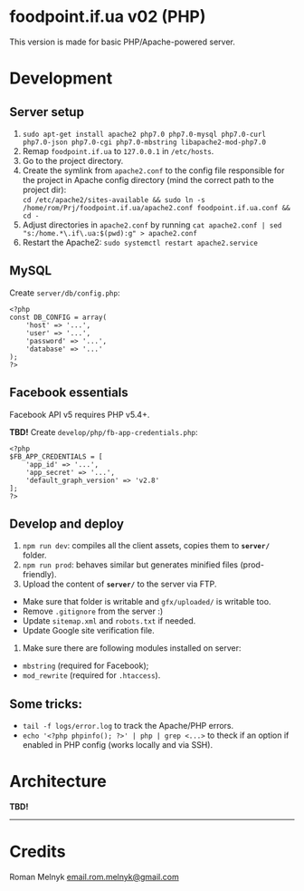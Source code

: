 # foodpoint.if.ua v02 (PHP)
This version is made for basic PHP/Apache-powered server.


# Development


## Server setup
1. `sudo apt-get install apache2 php7.0 php7.0-mysql php7.0-curl php7.0-json php7.0-cgi php7.0-mbstring libapache2-mod-php7.0`
1. Remap `foodpoint.if.ua` to `127.0.0.1` in `/etc/hosts`.
1. Go to the project directory.
1. Create the symlink from `apache2.conf` to the config file responsible for the project in Apache config directory (mind the correct path to the project dir):  
   `cd /etc/apache2/sites-available && sudo ln -s /home/rom/Prj/foodpoint.if.ua/apache2.conf foodpoint.if.ua.conf && cd -`
1. Adjust directories in `apache2.conf` by running `cat apache2.conf | sed "s:/home.*\.if\.ua:$(pwd):g" > apache2.conf`
1. Restart the Apache2: `sudo systemctl restart apache2.service`


## MySQL
Create `server/db/config.php`:
```
<?php
const DB_CONFIG = array(
    'host' => '...',
    'user' => '...',
    'password' => '...',
    'database' => '...'
);
?>
```


## Facebook essentials
Facebook API v5 requires PHP v5.4+.

**TBD!**
Create `develop/php/fb-app-credentials.php`:
```
<?php
$FB_APP_CREDENTIALS = [
    'app_id' => '...',
    'app_secret' => '...',
    'default_graph_version' => 'v2.8'
];
?>
```

## Develop and deploy
1. `npm run dev`: compiles all the client assets, copies them to **`server/`** folder.
1. `npm run prod`: behaves similar but generates minified files (prod-friendly).
1. Upload the content of **`server/`** to the server via FTP.
  - Make sure that folder is writable and `gfx/uploaded/` is writable too.
  - Remove `.gitignore` from the server :)
  - Update `sitemap.xml` and `robots.txt` if needed.
  - Update Google site verification file.
1. Make sure there are following modules installed on server:
  - `mbstring` (required for Facebook);
  - `mod_rewrite` (required for `.htaccess`).


## Some tricks:
- `tail -f logs/error.log` to track the Apache/PHP errors.
- `echo '<?php phpinfo(); ?>' | php | grep <...>` to theck if an option if enabled in PHP config (works locally and via SSH).



# Architecture
**TBD!**

---


# Credits
Roman Melnyk <email.rom.melnyk@gmail.com>

